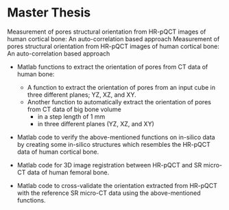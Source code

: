 # Master Thesis
Measurement of pores structural orientation from HR-pQCT images of human cortical bone: An auto-correlation based approach
Measurement of pores structural orientation from HR-pQCT images of human cortical bone: An auto-correlation based approach

- Matlab functions to extract the orientation of pores from CT data of human bone:
  - A function to extract the orientation of pores from an input cube in three different planes; YZ, XZ, and XY.
  - Another function to automatically extract the orientation of pores from CT data of big bone volume 
    - in a step length of 1 mm 
    - in three different planes (YZ, XZ, and XY) 

- Matlab code to verify the above-mentioned functions on in-silico data by creating some in-silico structures which resembles the HR-pQCT data of human cortical bone. 

- Matlab code for 3D image registration between HR-pQCT and SR micro-CT data of human femoral bone. 

- Matlab code to cross-validate the orientation extracted from HR-pQCT with the reference SR micro-CT data using the above-mentioned functions.
